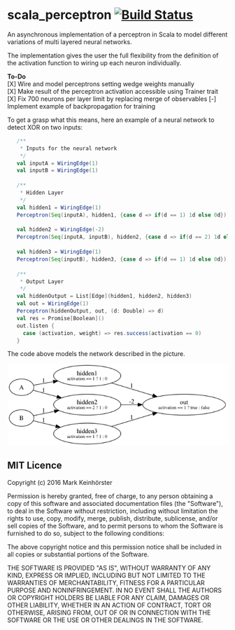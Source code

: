 # scala_perceptron [![Build Status](https://travis-ci.org/crazzle/scala_perceptron.svg)](https://travis-ci.org/crazzle/scala_perceptron)
An asynchronous implementation of a perceptron in Scala to model different variations of multi layered neural networks.

The implementation gives the user the full flexibility from the definition of the activation function to wiring up each neuron
individually.

**To-Do**  
[X] Wire and model perceptrons setting wedge weights manually  
[X] Make result of the perceptron activation accessible using Trainer trait  
[X] Fix 700 neurons per layer limit by replacing merge of observables 
[-] Implement example of backpropagation for training  

To get a grasp what this means, here an example of a neural network to detect XOR on two inputs:

```scala
   /**
    * Inputs for the neural network
    */
   val inputA = WiringEdge(1)
   val inputB = WiringEdge(1)
   
   /**
    * Hidden Layer
    */
   val hidden1 = WiringEdge(1)
   Perceptron(Seq(inputA), hidden1, {case d => if(d == 1) 1d else 0d})
   
   val hidden2 = WiringEdge(-2)
   Perceptron(Seq(inputA, inputB), hidden2, {case d => if(d == 2) 1d else 0d})

   val hidden3 = WiringEdge(1)
   Perceptron(Seq(inputB), hidden3, {case d => if(d == 1) 1d else 0d})

   /**
    * Output Layer
    */
   val hiddenOutput = List[Edge](hidden1, hidden2, hidden3)
   val out = WiringEdge(1)
   Perceptron(hiddenOutput, out, (d: Double) => d)
   val res = Promise[Boolean]()
   out.listen {
     case (activation, weight) => res.success(activation == 0)
   }
```

The code above models the network described in the picture.

![alt text](src/test/resources/xor_perceptron.png "Multi-layered perceptron to solve the XOR problem")


## MIT Licence
Copyright (c) 2016 Mark Keinhörster

Permission is hereby granted, free of charge, to any person obtaining a copy of this software and associated documentation files (the "Software"), to deal in the Software without restriction, including without limitation the rights to use, copy, modify, merge, publish, distribute, sublicense, and/or sell copies of the Software, and to permit persons to whom the Software is furnished to do so, subject to the following conditions:

The above copyright notice and this permission notice shall be included in all copies or substantial portions of the Software.

THE SOFTWARE IS PROVIDED "AS IS", WITHOUT WARRANTY OF ANY KIND, EXPRESS OR IMPLIED, INCLUDING BUT NOT LIMITED TO THE WARRANTIES OF MERCHANTABILITY, FITNESS FOR A PARTICULAR PURPOSE AND NONINFRINGEMENT. IN NO EVENT SHALL THE AUTHORS OR COPYRIGHT HOLDERS BE LIABLE FOR ANY CLAIM, DAMAGES OR OTHER LIABILITY, WHETHER IN AN ACTION OF CONTRACT, TORT OR OTHERWISE, ARISING FROM, OUT OF OR IN CONNECTION WITH THE SOFTWARE OR THE USE OR OTHER DEALINGS IN THE SOFTWARE.
